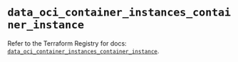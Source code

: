 # `data_oci_container_instances_container_instance`

Refer to the Terraform Registry for docs: [`data_oci_container_instances_container_instance`](https://registry.terraform.io/providers/oracle/oci/6.37.0/docs/data-sources/container_instances_container_instance).
